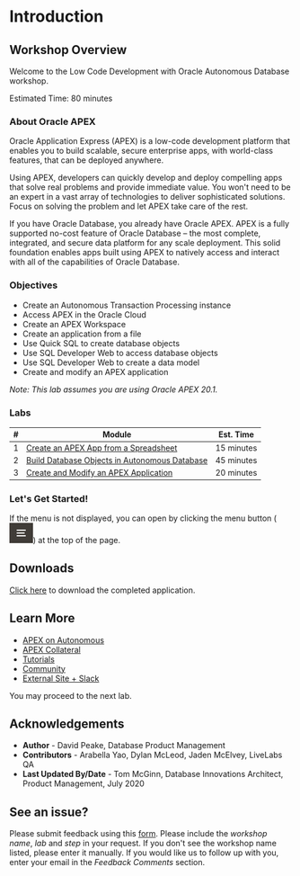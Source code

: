# Introduction

## Workshop Overview

Welcome to the Low Code Development with Oracle Autonomous Database workshop.

Estimated Time: 80 minutes

### About Oracle APEX

Oracle Application Express (APEX) is a low-code development platform that enables you to build scalable, secure enterprise apps, with world-class features, that can be deployed anywhere.

Using APEX, developers can quickly develop and deploy compelling apps that solve real problems and provide immediate value. You won't need to be an expert in a vast array of technologies to deliver sophisticated solutions. Focus on solving the problem and let APEX take care of the rest.

If you have Oracle Database, you already have Oracle APEX. APEX is a fully supported no-cost feature of Oracle Database – the most complete, integrated, and secure data platform for any scale deployment. This solid foundation enables apps built using APEX to natively access and interact with all of the capabilities of Oracle Database.

### Objectives
-  Create an Autonomous Transaction Processing instance
-  Access APEX in the Oracle Cloud
-  Create an APEX Workspace
-  Create an application from a file
-  Use Quick SQL to create database objects
-  Use SQL Developer Web to access database objects
-  Use SQL Developer Web to create a data model
-  Create and modify an APEX application

*Note: This lab assumes you are using Oracle APEX 20.1.*

### Labs

| # | Module | Est. Time |
| --- | --- | --- |
| 1 | [Create an APEX App from a Spreadsheet](?lab=lab-1-create-apex-app-spreadsheet) | 15 minutes |
| 2 | [Build Database Objects in Autonomous Database](?lab=lab-2-build-database-objects-autonomous) | 45 minutes |
| 3 | [Create and Modify an APEX Application](?lab=lab-3-create-modify-apex-application) | 20 minutes |

### **Let's Get Started!**

If the menu is not displayed, you can open by clicking the menu button (![Menu icon](./images/menu-button.png)) at the top of the page.

## Downloads

[Click here](files/lowcodedev-app.sql) to download the completed application.

## Learn More

- [APEX on Autonomous](https://apex.oracle.com/autonomous)
- [APEX Collateral](https://apex.oracle.com)
- [Tutorials](https://apex.oracle.com/en/learn/tutorials)
- [Community](https://apex.oracle.com/community)
- [External Site + Slack](http://apex.world)

You may proceed to the next lab.

## Acknowledgements

- **Author** - David Peake, Database Product Management
- **Contributors** - Arabella Yao, Dylan McLeod, Jaden McElvey, LiveLabs QA
- **Last Updated By/Date** - Tom McGinn, Database Innovations Architect, Product Management, July 2020

## See an issue?
Please submit feedback using this [form](https://apexapps.oracle.com/pls/apex/f?p=133:1:::::P1_FEEDBACK:1). Please include the *workshop name*, *lab* and *step* in your request.  If you don't see the workshop name listed, please enter it manually. If you would like us to follow up with you, enter your email in the *Feedback Comments* section.
